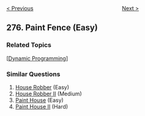 <!--|This file generated by command(leetcode description); DO NOT EDIT.    |-->
<!--+----------------------------------------------------------------------+-->
<!--|@author    openset <openset.wang@gmail.com>                           |-->
<!--|@link      https://github.com/openset                                 |-->
<!--|@home      https://github.com/openset/leetcode                        |-->
<!--+----------------------------------------------------------------------+-->

[< Previous](https://github.com/openset/leetcode/tree/master/problems/h-index-ii "H-Index II")
　　　　　　　　　　　　　　　　
[Next >](https://github.com/openset/leetcode/tree/master/problems/find-the-celebrity "Find the Celebrity")

## 276. Paint Fence (Easy)



### Related Topics
  [[Dynamic Programming](https://github.com/openset/leetcode/tree/master/tag/dynamic-programming/README.md)]

### Similar Questions
  1. [House Robber](https://github.com/openset/leetcode/tree/master/problems/house-robber) (Easy)
  1. [House Robber II](https://github.com/openset/leetcode/tree/master/problems/house-robber-ii) (Medium)
  1. [Paint House](https://github.com/openset/leetcode/tree/master/problems/paint-house) (Easy)
  1. [Paint House II](https://github.com/openset/leetcode/tree/master/problems/paint-house-ii) (Hard)
